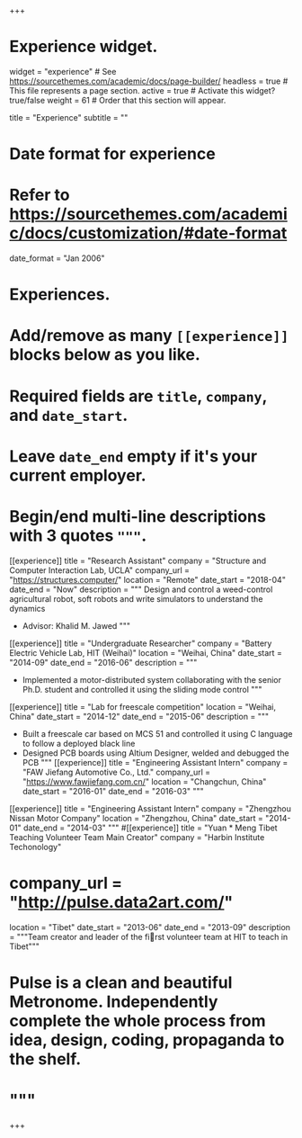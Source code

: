 +++
# Experience widget.
widget = "experience"  # See https://sourcethemes.com/academic/docs/page-builder/
headless = true  # This file represents a page section.
active = true  # Activate this widget? true/false
weight = 61  # Order that this section will appear.

title = "Experience"
subtitle = ""

# Date format for experience
#   Refer to https://sourcethemes.com/academic/docs/customization/#date-format
date_format = "Jan 2006"

# Experiences.
#   Add/remove as many `[[experience]]` blocks below as you like.
#   Required fields are `title`, `company`, and `date_start`.
#   Leave `date_end` empty if it's your current employer.
#   Begin/end multi-line descriptions with 3 quotes `"""`.
[[experience]]
  title = "Research Assistant"
  company = "Structure and Computer Interaction Lab, UCLA"
  company_url = "https://structures.computer/"
  location = "Remote"
  date_start = "2018-04"
  date_end = "Now"
  description = """
  Design and control a weed-control agricultural robot, soft robots and write simulators to understand the dynamics 
  
  * Advisor: Khalid M. Jawed
  """

[[experience]]
  title = "Undergraduate Researcher"
  company = "Battery Electric Vehicle Lab, HIT (Weihai)"
  location = "Weihai, China"
  date_start = "2014-09"
  date_end = "2016-06"
  description = """
  - Implemented a motor-distributed system collaborating with the senior Ph.D. student and controlled it using the sliding mode control 
  """

[[experience]]
  title = "Lab for freescale competition"
  location = "Weihai, China"
  date_start = "2014-12"
  date_end = "2015-06"
  description = """
  - Built a freescale car based on MCS 51 and controlled it using C language to follow a deployed black line
  - Designed PCB boards using Altium Designer, welded and debugged the PCB
  """
[[experience]]
  title = "Engineering Assistant Intern"
  company = "FAW Jiefang Automotive Co., Ltd."
  company_url = "https://www.fawjiefang.com.cn/"
  location = "Changchun, China"
  date_start = "2016-01"
  date_end = "2016-03"
"""

[[experience]]
  title = "Engineering Assistant Intern"
  company = "Zhengzhou Nissan Motor Company"
  location = "Zhengzhou, China"
  date_start = "2014-01"
  date_end = "2014-03"
"""
#[[experience]]
  title = "Yuan * Meng Tibet Teaching Volunteer Team Main Creator"
  company = "Harbin Institute Techonology"
#  company_url = "http://pulse.data2art.com/"
  location = "Tibet"
  date_start = "2013-06"
  date_end = "2013-09"
  description = """Team creator and leader of the first volunteer team at HIT to teach in Tibet"""
# Pulse is a clean and beautiful Metronome. Independently complete the whole process from idea, design, coding, propaganda to the shelf.
#  """
+++
